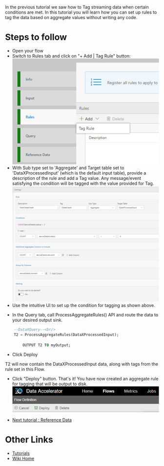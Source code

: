 In the previous tutorial we saw how to Tag streaming data when certain conditions are met. In this tutorial you will learn how you can set up rules to tag the data based on aggregate values without writing any code. 

# Steps to follow 
* Open your flow 
* Switch to Rules tab and click on "+ Add | Tag Rule" button: <br/>
 ![New Rule](./tutorials/images/newtagrule.PNG)<br/>
* With Sub type set to 'Aggregate' and Target table set to 'DataXProcessedInput' (which is the default input table), provide a description of the rule and add a Tag value. Any message/event satisfying the condition will be tagged with the value provided for Tag. <br/>
 ![New Rule](./tutorials/images/aggrule.PNG)<br/>
* Use the intuitive UI to set up the condition for tagging as shown above. 
- In the Query tab, call ProcessAggregateRules() API and route the data to your desired output sink.

```sql
	--DataXQuery--<br/>
	T2 = ProcessAggregateRules(DataXProcessedInput);

        OUTPUT T2 TO myOutput;
```

 - Click Deploy

T2 will now contain the DataXProcessedInput data, along with tags from the rule set in this Flow.

* Click "Deploy" button. That's it! You have now created an aggregate rule for tagging that will be output to disk.  <br/>
 ![Deploy](./tutorials/images/Deploy.PNG)

* [Next tutorial : Reference Data](https://github.com/Microsoft/data-accelerator/wiki/Local-Tutorial-9-Reference-data)

# Other Links
* [Tutorials](Tutorials)
* [Wiki Home](Home) 